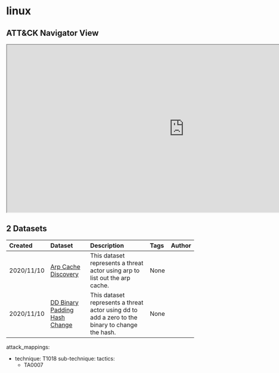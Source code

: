 # linux

## ATT&CK Navigator View

<iframe src="https://mitre-attack.github.io/attack-navigator/enterprise/#layerURL=https%3A%2F%2Fraw.githubusercontent.com%2FOTRF%2Fmordor%2Fmaster%2Fdocs%2Fnotebooks%2Fatomic%2Flinux%2Flinux.json&tabs=false&selecting_techniques=false" width="950" height="450"></iframe>

## 2 Datasets

|Created|Dataset|Description|Tags|Author|
| :---| :---| :---| :---| :---|
|2020/11/10 |[Arp Cache Discovery](https://securitydatasets.com/notebooks/atomic/linux/discovery/SDLIN-201110074812.html) |This dataset represents a threat actor using arp to list out the arp cache. | None| |
|2020/11/10 |[DD Binary Padding Hash Change](https://securitydatasets.com/notebooks/atomic/linux/defense_evasion/SDLIN-201110081941.html) |This dataset represents a threat actor using dd to add a zero to the binary to change the hash. | None| |


attack_mappings:
  - technique: T1018
    sub-technique:
    tactics:
      - TA0007
